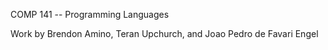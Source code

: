 COMP 141 -- Programming Languages

Work by Brendon Amino, Teran Upchurch, and Joao Pedro de Favari Engel
